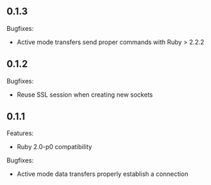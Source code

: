 ## 0.1.3

Bugfixes:

  - Active mode transfers send proper commands with Ruby > 2.2.2

## 0.1.2

Bugfixes:

  - Reuse SSL session when creating new sockets

## 0.1.1

Features:

  - Ruby 2.0-p0 compatibility

Bugfixes:

  - Active mode data transfers properly establish a connection
